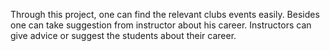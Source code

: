 Through this project, one can find the relevant clubs events easily. Besides one can take suggestion from instructor about his career. Instructors can give advice or suggest the students about their career. 
